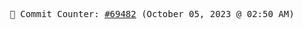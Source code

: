 <p align="center">
    <samp>
        📮 Commit Counter: <a href="https://github.com/Javascript-void0/Javascript-void0/commits/main">#69482</a> (October 05, 2023 @ 02:50 AM)
    </samp>
</p>